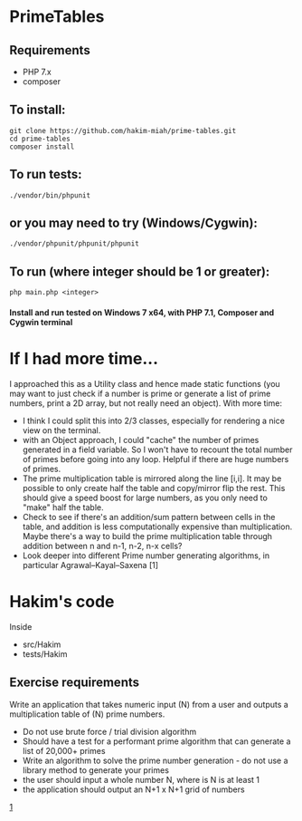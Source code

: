 
# PrimeTables


## Requirements

* PHP 7.x
* composer

## To install:
    git clone https://github.com/hakim-miah/prime-tables.git
    cd prime-tables
    composer install

## To run tests: 
    ./vendor/bin/phpunit   

## or you may need to try (Windows/Cygwin):
    ./vendor/phpunit/phpunit/phpunit

## To run (where integer should be 1 or greater):
    php main.php <integer>

#### Install and run tested on Windows 7 x64, with PHP 7.1, Composer and Cygwin terminal

# If I had more time...
I approached this as a Utility class and hence made static functions (you may want to just check if a number is prime or generate a list of prime numbers, print a 2D array, but not really need an object).  With more time:
* I think I could split this into 2/3 classes, especially for rendering a nice view on the terminal.
* with an Object approach, I could "cache" the number of primes generated in a field variable.  So I won't have to recount the total number of primes before going into any loop. Helpful if there are huge numbers of primes.
* The prime multiplication table is mirrored along the line [i,i].  It may be possible to only create half the table and copy/mirror flip the rest.  This should give a speed boost for large numbers, as you only need to "make" half the table.  
* Check to see if there's an addition/sum pattern between cells in the table, and addition is less computationally expensive than multiplication. Maybe there's a way to build the prime multiplication table through addition between n and n-1, n-2, n-x cells?
* Look deeper into different Prime number generating algorithms, in particular Agrawal–Kayal–Saxena [1]
 
# Hakim's code
Inside 
* src/Hakim
* tests/Hakim

## Exercise requirements
Write an application that takes numeric input (N) from a user and outputs a multiplication table of (N)
prime numbers.
* Do not use brute force / trial division algorithm
* Should have a test for a performant prime algorithm that can generate a list of 20,000+ primes
* Write an algorithm to solve the prime number generation - do not use a library method to
generate your primes
* the user should input a whole number N, where is N is at least 1
* the application should output an N+1 x N+1 grid of numbers

[1](https://en.wikipedia.org/wiki/AKS_primality_test#History_and_running_time)
